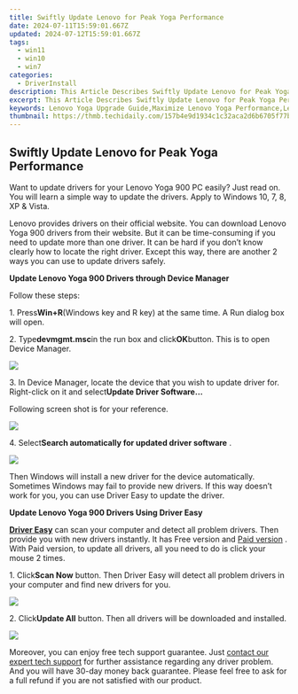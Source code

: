 ```yaml
---
title: Swiftly Update Lenovo for Peak Yoga Performance
date: 2024-07-11T15:59:01.667Z
updated: 2024-07-12T15:59:01.667Z
tags:
  - win11
  - win10
  - win7
categories:
  - DriverInstall
description: This Article Describes Swiftly Update Lenovo for Peak Yoga Performance
excerpt: This Article Describes Swiftly Update Lenovo for Peak Yoga Performance
keywords: Lenovo Yoga Upgrade Guide,Maximize Lenovo Yoga Performance,Lenovo Yoga Firmware Update Tips,Yoga Laptop Upgrades for Speed Enhancement,Lenovo Yoga Battery Optimization Tips,Swiftly Update Lenovo Yoga,Yoga Performance Enhancement Guide
thumbnail: https://thmb.techidaily.com/157b4e9d1934c1c32aca2d6b6705f77b73d99232e75edfde8c6b1f3606739a33.jpg
---
```


## Swiftly Update Lenovo for Peak Yoga Performance

Want to update drivers for your Lenovo Yoga 900 PC easily? Just read on. You will learn a simple way to update the drivers. Apply to Windows 10, 7, 8, XP & Vista.  
  
 Lenovo provides drivers on their official website. You can download Lenovo Yoga 900 drivers from their website. But it can be time-consuming if you need to update more than one driver. It can be hard if you don’t know clearly how to locate the right driver. Except this way, there are another 2 ways you can use to update drivers safely.  
  
**Update Lenovo Yoga 900 Drivers through Device Manager**
  
Follow these steps:  
  
1\. Press**Win+R**(Windows key and R key) at the same time. A Run dialog box will open.  
  
2\. Type**devmgmt.msc**in the run box and click**OK**button. This is to open Device Manager.  
  
![](https://images.drivereasy.com/wp-content/uploads/2016/11/img_582abbc236e36.png)
  
 3\. In Device Manager, locate the device that you wish to update driver for. Right-click on it and select**Update Driver Software…**
  
 Following screen shot is for your reference.  
  
![](https://images.drivereasy.com/wp-content/uploads/2016/11/img_582abcf63195c.png)
  
 4\. Select**Search automatically for updated driver software** .  
  
![](https://images.drivereasy.com/wp-content/uploads/2016/11/img_582abd1f2b9b3.png)
  
 Then Windows will install a new driver for the device automatically. Sometimes Windows may fail to provide new drivers. If this way doesn’t work for you, you can use Driver Easy to update the driver.  
  
**Update Lenovo Yoga 900 Drivers Using Driver Easy**
  
**[Driver Easy](https://tools.techidaily.com/drivereasy/download/)**  can scan your computer and detect all problem drivers. Then provide you with new drivers instantly. It has Free version and [Paid version](https://tools.techidaily.com/drivereasy/download/) . With Paid version, to update all drivers, all you need to do is click your mouse 2 times.

 1\. Click**Scan Now** button. Then Driver Easy will detect all problem drivers in your computer and find new drivers for you.  
  
![](https://images.drivereasy.com/wp-content/uploads/2017/04/img_58fd985b66201.png)
  
 2\. Click**Update All** button. Then all drivers will be downloaded and installed.  
  
![](https://images.drivereasy.com/wp-content/uploads/2017/04/img_58fd986330ec0.jpg)

 Moreover, you can enjoy free tech support guarantee. Just [contact our expert tech support](https://tools.techidaily.com/drivereasy/download/) for further assistance regarding any driver problem. And you will have 30-day money back guarantee. Please feel free to ask for a full refund if you are not satisfied with our product.

<ins class="adsbygoogle"
     style="display:block"
     data-ad-format="autorelaxed"
     data-ad-client="ca-pub-7571918770474297"
     data-ad-slot="1223367746"></ins>



<ins class="adsbygoogle"
     style="display:block"
     data-ad-client="ca-pub-7571918770474297"
     data-ad-slot="8358498916"
     data-ad-format="auto"
     data-full-width-responsive="true"></ins>




